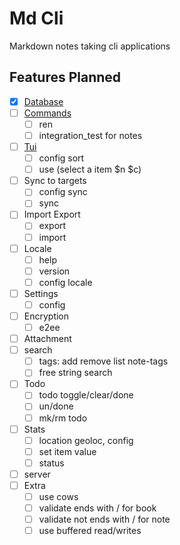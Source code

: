 # Md Cli

Markdown notes taking cli applications

## Features Planned

- [x] [Database](./docs/database.md)
- [ ] [Commands](./docs/commands.md)
  - [ ] ren
  - [ ] integration_test for notes
- [ ] [Tui](./docs/tui.md)
  - [ ] config sort
  - [ ] use (select a item $n $c)
- [ ] Sync to targets
  - [ ] config sync
  - [ ] sync
- [ ] Import Export
  - [ ] export
  - [ ] import
- [ ] Locale
  - [ ] help
  - [ ] version
  - [ ] config locale
- [ ] Settings
  - [ ] config
- [ ] Encryption
  - [ ] e2ee
- [ ] Attachment
- [ ] search
  - [ ] tags: add remove list note-tags
  - [ ] free string search
- [ ] Todo
  - [ ] todo toggle/clear/done
  - [ ] un/done
  - [ ] mk/rm todo
- [ ] Stats
  - [ ] location geoloc, config
  - [ ] set item value
  - [ ] status
- [ ] server
- [ ] Extra
  - [ ] use cows
  - [ ] validate ends with / for book
  - [ ] validate not ends with / for note
  - [ ] use buffered read/writes
